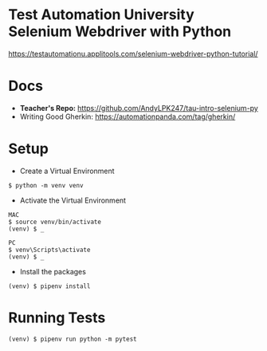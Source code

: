 # Test Automation University Selenium Webdriver with Python

https://testautomationu.applitools.com/selenium-webdriver-python-tutorial/

# Docs

- **Teacher's Repo:** https://github.com/AndyLPK247/tau-intro-selenium-py
- Writing Good Gherkin: https://automationpanda.com/tag/gherkin/

# Setup

- Create a Virtual Environment

```
$ python -m venv venv
```

- Activate the Virtual Environment

```
MAC
$ source venv/bin/activate
(venv) $ _

PC
$ venv\Scripts\activate
(venv) $ _
```

- Install the packages

```
(venv) $ pipenv install
```

# Running Tests

```
(venv) $ pipenv run python -m pytest
```
